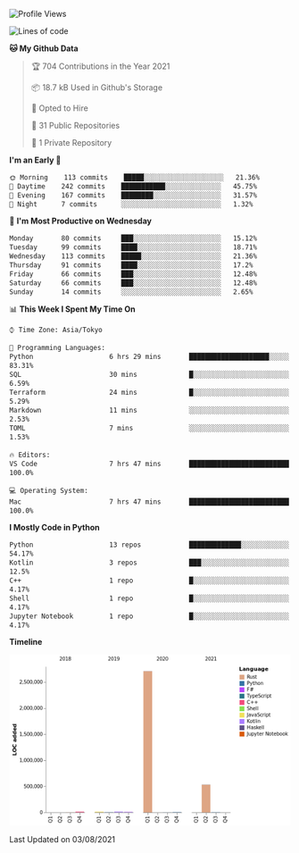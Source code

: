 <!--START_SECTION:waka-->
![Profile Views](http://img.shields.io/badge/Profile%20Views-0-blue)

![Lines of code](https://img.shields.io/badge/From%20Hello%20World%20I%27ve%20Written-3.3%20million%20lines%20of%20code-blue)

**🐱 My Github Data** 

> 🏆 704 Contributions in the Year 2021
 > 
> 📦 18.7 kB Used in Github's Storage 
 > 
> 💼 Opted to Hire
 > 
> 📜 31 Public Repositories 
 > 
> 🔑 1 Private Repository 
 > 
**I'm an Early 🐤** 

```text
🌞 Morning    113 commits    █████░░░░░░░░░░░░░░░░░░░░   21.36% 
🌆 Daytime    242 commits    ███████████░░░░░░░░░░░░░░   45.75% 
🌃 Evening    167 commits    ████████░░░░░░░░░░░░░░░░░   31.57% 
🌙 Night      7 commits      ░░░░░░░░░░░░░░░░░░░░░░░░░   1.32%

```
📅 **I'm Most Productive on Wednesday** 

```text
Monday       80 commits     ███░░░░░░░░░░░░░░░░░░░░░░   15.12% 
Tuesday      99 commits     ████░░░░░░░░░░░░░░░░░░░░░   18.71% 
Wednesday    113 commits    █████░░░░░░░░░░░░░░░░░░░░   21.36% 
Thursday     91 commits     ████░░░░░░░░░░░░░░░░░░░░░   17.2% 
Friday       66 commits     ███░░░░░░░░░░░░░░░░░░░░░░   12.48% 
Saturday     66 commits     ███░░░░░░░░░░░░░░░░░░░░░░   12.48% 
Sunday       14 commits     ░░░░░░░░░░░░░░░░░░░░░░░░░   2.65%

```


📊 **This Week I Spent My Time On** 

```text
⌚︎ Time Zone: Asia/Tokyo

💬 Programming Languages: 
Python                   6 hrs 29 mins       ████████████████████░░░░░   83.31% 
SQL                      30 mins             █░░░░░░░░░░░░░░░░░░░░░░░░   6.59% 
Terraform                24 mins             █░░░░░░░░░░░░░░░░░░░░░░░░   5.29% 
Markdown                 11 mins             ░░░░░░░░░░░░░░░░░░░░░░░░░   2.53% 
TOML                     7 mins              ░░░░░░░░░░░░░░░░░░░░░░░░░   1.53%

🔥 Editors: 
VS Code                  7 hrs 47 mins       █████████████████████████   100.0%

💻 Operating System: 
Mac                      7 hrs 47 mins       █████████████████████████   100.0%

```

**I Mostly Code in Python** 

```text
Python                   13 repos            █████████████░░░░░░░░░░░░   54.17% 
Kotlin                   3 repos             ███░░░░░░░░░░░░░░░░░░░░░░   12.5% 
C++                      1 repo              █░░░░░░░░░░░░░░░░░░░░░░░░   4.17% 
Shell                    1 repo              █░░░░░░░░░░░░░░░░░░░░░░░░   4.17% 
Jupyter Notebook         1 repo              █░░░░░░░░░░░░░░░░░░░░░░░░   4.17%

```


**Timeline**

![Chart not found](https://raw.githubusercontent.com/kitagawa-hr/kitagawa-hr/main/charts/bar_graph.png) 


 Last Updated on 03/08/2021
<!--END_SECTION:waka-->
